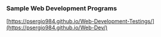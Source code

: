 ### Sample Web Development Programs 
[https://psergio984.github.io/Web-Development-Testings/](https://psergio984.github.io/Web-Dev/)
